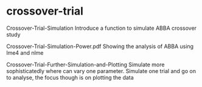 # crossover-trial

Crossover-Trial-Simulation
Introduce a function to simulate ABBA crossover study

Crossover-Trial-Simulation-Power.pdf
Showing the analysis of ABBA using lme4 and nlme

Crossover-Trial-Further-Simulation-and-Plotting 
Simulate more sophisticatedly where can vary one parameter. Simulate one trial and go on to analyse, the focus though is on plotting the data


 
 
